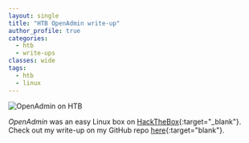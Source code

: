 ```yaml
---
layout: single
title: "HTB OpenAdmin write-up"
author_profile: true
categories: 
  - htb
  - write-ups
classes: wide
tags:
  - htb
  - linux
---
```


![OpenAdmin on HTB](/mmsec.io/assets/images/openadmin.png)

*OpenAdmin* was an easy Linux box on [HackTheBox](https://www.hackthebox.eu/){:target="_blank"}. Check out my write-up on my GitHub repo [here](https://github.com/Muemmelmoehre/write-ups/blob/master/openadmin.pdf){:target="blank"}.
